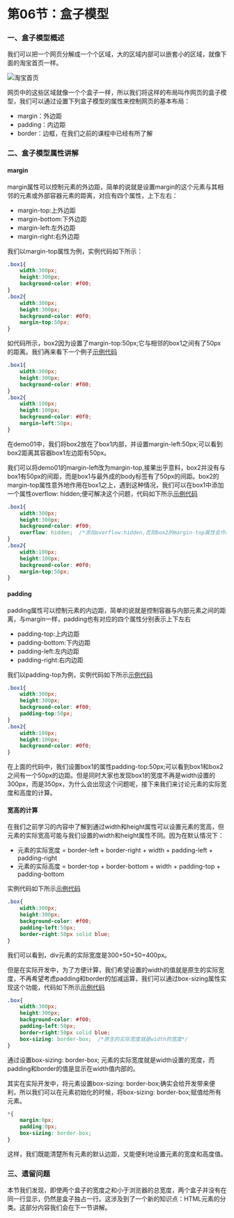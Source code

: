 # 第06节：盒子模型

### 一、盒子模型概述

我们可以把一个网页分解成一个个区域，大的区域内部可以嵌套小的区域，就像下面的淘宝首页一样。

![淘宝首页](/images/box.jpg)

网页中的这些区域就像一个个盒子一样，所以我们将这样的布局叫作网页的盒子模型，我们可以通过设置下列盒子模型的属性来控制网页的基本布局：

* margin：外边距
* padding：内边距
* border：边框，在我们之前的课程中已经有所了解

### 二、盒子模型属性讲解

#### margin

margin属性可以控制元素的外边距，简单的说就是设置margin的这个元素与其相邻的元素或外部容器元素的距离，对应有四个属性，上下左右：

* margin-top:上外边距
* margin-bottom:下外边距
* margin-left:左外边距
* margin-right:右外边距

我们以margin-top属性为例，实例代码如下所示：

``` css
.box1{
    width:300px;
    height:300px;
    background-color: #f00;
}
.box2{
    width:300px;
    height:300px;
    background-color: #0f0;
    margin-top:50px;
}
```

如代码所示，box2因为设置了margin-top:50px;它与相邻的box1之间有了50px的距离。我们再来看下一个例子[示例代码](https://github.com/xiaozhoulee/xiaozhou-examples/tree/master/01-网页重构/第06节：盒子模型/demo01.html)

``` css
.box1{
    width:300px;
    height:300px;
    background-color: #f00;
}
.box2{
    width:100px;
    height:100px;
    background-color: #0f0;
    margin-left:50px;
}
```

在demo01中，我们将box2放在了box1内部，并设置margin-left:50px;可以看到box2距离其容器box1左边距有50px。

我们可以将demo01的margin-left改为margin-top,接果出乎意料，box2并没有与box1有50px的间距，而是box1与最外成的body标签有了50px的间距。box2的margin-top属性意外地作用在box1之上，遇到这种情况，我们可以在box1中添加一个属性overflow: hidden;便可解决这个问题，代码如下所示[示例代码](https://github.com/xiaozhoulee/xiaozhou-examples/tree/master/01-网页重构/第06节：盒子模型/demo02.html)

``` css
.box1{
    width:300px;
    height:300px;
    background-color: #f00;
    overflow: hidden;  /*添加overflow:hidden,否则box2的margin-top属性会作用在box1之上*/
}
.box2{
    width:100px;
    height:100px;
    background-color: #0f0;
    margin-top:50px;
}
```

#### padding

padding属性可以控制元素的内边距，简单的说就是控制容器与内部元素之间的距离，与margin一样，padding也有对应的四个属性分别表示上下左右

* padding-top:上内边距
* padding-bottom:下内边距
* padding-left:左内边距
* padding-right:右内边距

我们以padding-top为例，实例代码如下所示[示例代码](https://github.com/xiaozhoulee/xiaozhou-examples/tree/master/01-网页重构/第06节：盒子模型/demo03.html)

``` css
.box1{
    width:300px;
    height:300px;
    background-color: #f00;
    padding-top:50px;
}
.box2{
    width:100px;
    height:100px;
    background-color: #0f0;
}
```

在上面的代码中，我们设置box1的属性padding-top:50px;可以看到box1和box2之间有一个50px的边距。但是同时大家也发现box1的宽度不再是width设置的300px，而是350px，为什么会出现这个问题呢，接下来我们来讨论元素的实际宽度和高度的计算。

#### 宽高的计算

在我们之前学习的内容中了解到通过width和height属性可以设置元素的宽高，但元素的实际宽高可能与我们设置的width和height属性不同。因为在默认情况下：

* 元素的实际宽度 = border-left + border-right + width + padding-left + padding-right
* 元素的实际高度 = border-top + border-bottom + width + padding-top + padding-bottom

实例代码如下所示[示例代码](https://github.com/xiaozhoulee/xiaozhou-examples/tree/master/01-网页重构/第06节：盒子模型/demo04.html)

``` css
.box{
    width:300px;
    height:300px;
    background-color: #f00;
    padding-left:50px;
    border-right:50px solid blue;
}
```

我们可以看到，div元素的实际宽度是300+50+50=400px。

但是在实际开发中，为了方便计算，我们希望设置的width的值就是原生的实际宽度，不再希望考虑padding和border的加减运算，我们可以通过box-sizing属性实现这个功能，代码如下所示[示例代码](https://github.com/xiaozhoulee/xiaozhou-examples/tree/master/01-网页重构/第06节：盒子模型/demo05.html)

``` css
.box{
    width:300px;
    height:300px;
    background-color: #f00;
    padding-left:50px;
    border-right:50px solid blue;
    box-sizing: border-box;  /*原生的实际宽度就是width的宽度*/
}
```

通过设置box-sizing: border-box; 元素的实际宽度就是width设置的宽度，而padding和border的值是显示在width值内部的。

其实在实际开发中，将元素设置box-sizing: border-box;确实会给开发带来便利，所以我们可以在元素初始化的时候，将box-sizing: border-box;赋值给所有元素。

``` css
*{
    margin:0px;
    padding:0px;
    box-sizing: border-box;
}
```

这样，我们既能清楚所有元素的默认边距，又能便利地设置元素的宽度和高度值。

### 三、遗留问题

本节我们发现，即使两个盒子的宽度之和小于浏览器的总宽度，两个盒子并没有在同一行显示，仍然是盒子独占一行。这涉及到了一个新的知识点：HTML元素的分类。这部分内容我们会在下一节讲解。



